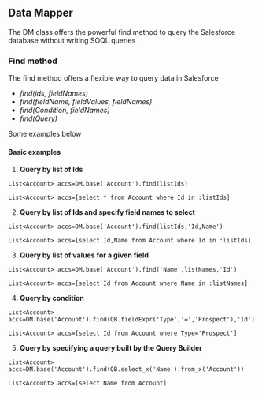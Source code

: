 ## Data Mapper

The DM class offers the powerful find method to query the Salesforce database without writing SOQL queries 


### Find method

The find method offers a flexible way to query data in Salesforce

* _find(ids, fieldNames)_
* _find(fieldName, fieldValues, fieldNames)_
* _find(Condition, fieldNames)_
* _find(Query)_

Some examples below

#### Basic examples

1. **Query by list of Ids**

  ```apex
  List<Account> accs=DM.base('Account').find(listIds)
  ```


  ```apex
  List<Account> accs=[select * from Account where Id in :listIds]
  ```
  
2. **Query by list of Ids and specify field names to select**

  ```apex
  List<Account> accs=DM.base('Account').find(listIds,'Id,Name')
  ```


  ```apex
  List<Account> accs=[select Id,Name from Account where Id in :listIds]
  ```
  
3. **Query by list of values for a given field**
  
  ```apex
  List<Account> accs=DM.base('Account').find('Name',listNames,'Id')
  ```


  ```apex
  List<Account> accs=[select Id from Account where Name in :listNames]
  ```
  
4. **Query by condition**
  
  ```apex
  List<Account> accs=DM.base('Account').find(QB.fieldExpr('Type','=','Prospect'),'Id')
  ```


  ```apex
  List<Account> accs=[select Id from Account where Type='Prospect']
  ```

5. **Query by specifying a query built by the Query Builder**
  
  ```apex
  List<Account> accs=DM.base('Account').find(QB.select_x('Name').from_x('Account'))
  ```


  ```apex
  List<Account> accs=[select Name from Account]
  ```
